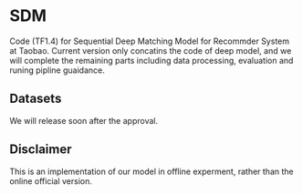 # SDM
Code (TF1.4) for Sequential Deep Matching Model for Recommder System at Taobao. Current version only concatins the code of deep model, and we will complete the remaining parts including data processing, evaluation and runing pipline guaidance.

## Datasets
We will release soon after the approval.

## Disclaimer
This is an implementation of our model in offline experment, rather than the online official version.

